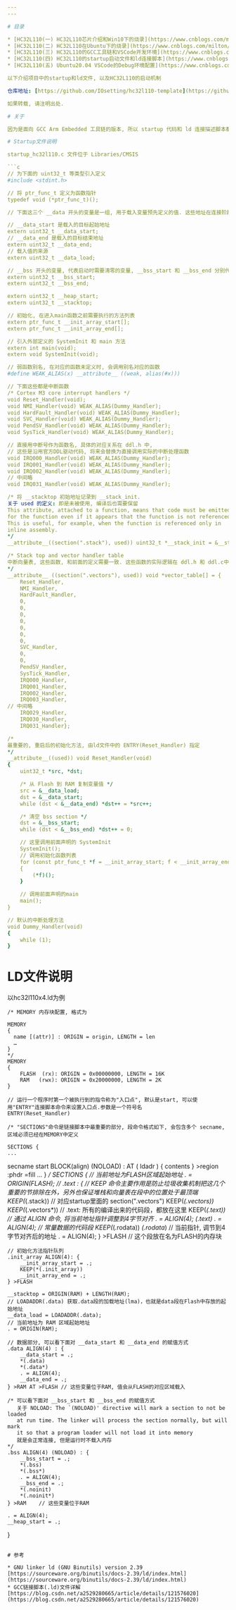 ```yaml
---
---

# 目录

* [HC32L110(一) HC32L110芯片介绍和Win10下的烧录](https://www.cnblogs.com/milton/p/16586369.html)
* [HC32L110(二) HC32L110在Ubuntu下的烧录](https://www.cnblogs.com/milton/p/16586831.html)
* [HC32L110(三) HC32L110的GCC工具链和VSCode开发环境](https://www.cnblogs.com/milton/p/16634604.html)
* [HC32L110(四) HC32L110的startup启动文件和ld连接脚本](https://www.cnblogs.com/milton/p/16651892.html)
* [HC32L110(五) Ubuntu20.04 VSCode的Debug环境配置](https://www.cnblogs.com/milton/p/16653827.html)

以下介绍项目中的startup和ld文件, 以及HC32L110的启动机制

仓库地址: [https://github.com/IOsetting/hc32l110-template](https://github.com/IOsetting/hc32l110-template)

如果转载, 请注明出处.

# 关于

因为是面向 GCC Arm Embedded 工具链的版本, 所以 startup 代码和 ld 连接描述脚本都依据 GCC Arm 工具链的格式.

# Startup文件说明

startup_hc32l110.c 文件位于 Libraries/CMSIS

```c
// 为下面的 uint32_t 等类型引入定义
#include <stdint.h>

// 将 ptr_func_t 定义为函数指针
typedef void (*ptr_func_t)();

// 下面这三个 __data 开头的变量是一组, 用于载入变量预先定义的值. 这些地址在连接阶段, 根据区域的实际情况被赋值

// __data_start 是载入的目标起始地址
extern uint32_t __data_start;
// __data_end 是载入的目标结束地址
extern uint32_t __data_end;
// 载入值的来源
extern uint32_t __data_load;

// __bss 开头的变量, 代表启动时需要清零的变量, __bss_start 和 __bss_end 分别代表了内存的起始和结束地址, 也是连接阶段会赋值
extern uint32_t __bss_start;
extern uint32_t __bss_end;

extern uint32_t __heap_start;
extern uint32_t __stacktop;

// 初始化, 在进入main函数之前需要执行的方法列表
extern ptr_func_t __init_array_start[];
extern ptr_func_t __init_array_end[];

// 引入外部定义的 SystemInit 和 main 方法
extern int main(void);
extern void SystemInit(void);

// 弱函数别名, 在对应的函数未定义时, 会调用别名对应的函数
#define WEAK_ALIAS(x) __attribute__ ((weak, alias(#x)))

// 下面这些都是中断函数
/* Cortex M3 core interrupt handlers */
void Reset_Handler(void);
void NMI_Handler(void) WEAK_ALIAS(Dummy_Handler);
void HardFault_Handler(void) WEAK_ALIAS(Dummy_Handler);
void SVC_Handler(void) WEAK_ALIAS(Dummy_Handler);
void PendSV_Handler(void) WEAK_ALIAS(Dummy_Handler);
void SysTick_Handler(void) WEAK_ALIAS(Dummy_Handler);

// 直接用中断号作为函数名, 具体的对应关系在 ddl.h 中, 
// 这些是沿用官方DDL驱动代码, 将来会替换为直接调用实际的中断处理函数
void IRQ000_Handler(void) WEAK_ALIAS(Dummy_Handler);
void IRQ001_Handler(void) WEAK_ALIAS(Dummy_Handler);
void IRQ002_Handler(void) WEAK_ALIAS(Dummy_Handler);
// 中间略
void IRQ031_Handler(void) WEAK_ALIAS(Dummy_Handler);

/* 将 __stacktop 初始地址记录到 __stack_init. 
关于 used 的定义: 即是未被使用, 编译后也需要保留
This attribute, attached to a function, means that code must be emitted 
for the function even if it appears that the function is not referenced. 
This is useful, for example, when the function is referenced only in 
inline assembly.
*/
__attribute__((section(".stack"), used)) uint32_t *__stack_init = &__stacktop;

/* Stack top and vector handler table 
中断向量表, 这些函数, 和前面的定义需要一致. 这些函数的实际逻辑在 ddl.h 和 ddl.c中定义.
*/
__attribute__ ((section(".vectors"), used)) void *vector_table[] = {
    Reset_Handler,
    NMI_Handler,
    HardFault_Handler,
    0,
    0,
    0,
    0,
    0,
    0,
    0,
    SVC_Handler,
    0,
    0,
    PendSV_Handler,
    SysTick_Handler,
    IRQ000_Handler,
    IRQ001_Handler,
    IRQ002_Handler,
    IRQ003_Handler,
// 中间略
    IRQ029_Handler,
    IRQ030_Handler,
    IRQ031_Handler};

/*
最重要的, 重启后的初始化方法, 由ld文件中的 ENTRY(Reset_Handler) 指定
*/
__attribute__((used)) void Reset_Handler(void)
{
    uint32_t *src, *dst;

    /* 从 Flash 到 RAM 复制变量值 */
    src = &__data_load;
    dst = &__data_start;
    while (dst < &__data_end) *dst++ = *src++;

    /* 清空 bss section */
    dst = &__bss_start;
    while (dst < &__bss_end) *dst++ = 0;

    // 这里调用前面声明的 SystemInit
    SystemInit();
    // 调用初始化函数列表
    for (const ptr_func_t *f = __init_array_start; f < __init_array_end; f++)
    {
        (*f)();
    }

    // 调用前面声明的main
    main();
}

// 默认的中断处理方法
void Dummy_Handler(void)
{
    while (1);
}
```

# LD文件说明

以hc32l110x4.ld为例
```
/* MEMORY 内存块配置, 格式为

MEMORY
{
  name [(attr)] : ORIGIN = origin, LENGTH = len
  …
}
*/
MEMORY
{
    FLASH  (rx): ORIGIN = 0x00000000, LENGTH = 16K
    RAM   (rwx): ORIGIN = 0x20000000, LENGTH = 2K
}

// 运行一个程序时第一个被执行到的指令称为"入口点", 默认是start, 可以使用"ENTRY"连接脚本命令来设置入口点.参数是一个符号名
ENTRY(Reset_Handler)

/* "SECTIONS"命令是链接脚本中最重要的部分, 段命令格式如下, 会包含多个 secname, 区域必须已经在MEMORY中定义

SECTIONS {
...
```

secname start BLOCK(align) (NOLOAD) : AT ( ldadr )
  { contents } >region :phdr =fill
...
}
*/
SECTIONS
{
    // 当前地址为FLASH区域起始地址
   . = ORIGIN(FLASH);
   // 
   .text : {
        // KEEP 命令主要作用是防止垃圾收集机制把这几个重要的节排除在外，另外也保证堆栈和向量表在段中的位置处于最顶端
        KEEP(*(.stack))
        // 对应startup里面的 section(".vectors")
        KEEP(*(.vectors))
        KEEP(*(.vectors*))
        // .text: 所有的编译出来的代码段，都放在这里
        KEEP(*(.text))
        // 通过 ALIGN 命令, 将当前地址指针调整到4字节对齐
        . = ALIGN(4);
        *(.text*)
        . = ALIGN(4);
        // 常量数据的代码段
        KEEP(*(.rodata))
        *(.rodata*)
        // 当前指针, 调节到4字节对齐后的地址
        . = ALIGN(4);
    } >FLASH // 这个段放在名为FLASH的内存块

    // 初始化方法指针队列
    .init_array ALIGN(4): {
        __init_array_start = .;
        KEEP(*(.init_array))
        __init_array_end = .;
    } >FLASH

    __stacktop = ORIGIN(RAM) + LENGTH(RAM);
    // LOADADDR(.data) 获取.data段的加载地址(lma)，也就是data段在Flash中存放的起始地址
    __data_load = LOADADDR(.data);
    // 当前地址为 RAM 区域起始地址
    . = ORIGIN(RAM);

    // 数据部分, 可以看下面对 __data_start 和 __data_end 的赋值方式
    .data ALIGN(4) : {
        __data_start = .;
        *(.data)
        *(.data*)
        . = ALIGN(4);
        __data_end = .;
    } >RAM AT >FLASH // 这些变量位于RAM, 值会从FLASH的对应区域载入

    /* 可以看下面对 __bss_start 和 __bss_end 的赋值方式
       关于 NOLOAD: The `(NOLOAD)' directive will mark a section to not be loaded 
       at run time. The linker will process the section normally, but will mark 
       it so that a program loader will not load it into memory
       就是会正常连接, 但是运行时不载入内存
    */
    .bss ALIGN(4) (NOLOAD) : {
        __bss_start = .;
        *(.bss)
        *(.bss*)
        . = ALIGN(4);
        __bss_end = .;
        *(.noinit)
        *(.noinit*)
    } >RAM    // 这些变量位于RAM

    . = ALIGN(4);
    __heap_start = .;
}
```

# 参考

* GNU linker ld (GNU Binutils) version 2.39 [https://sourceware.org/binutils/docs-2.39/ld/index.html](https://sourceware.org/binutils/docs-2.39/ld/index.html)
* GCC链接脚本(.ld)文件详解 [https://blog.csdn.net/a2529280665/article/details/121576020](https://blog.csdn.net/a2529280665/article/details/121576020)